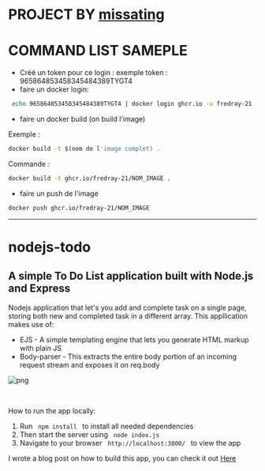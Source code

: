 # PROJECT BY [missating](https://github.com/missating)

# COMMAND LIST SAMEPLE
- Créé un token pour ce login : exemple token : 965864853458345484389TYGT4
- faire un docker login:
```bash
 echo 965864853458345484389TYGT4 | docker login ghcr.io -u fredray-21 --password-stdin
```
- faire un docker build (on build l'image)

Exemple :
```bash 
docker build -t $(nom de l'image complet) .
```

Commande :
```bash 
docker build -t ghcr.io/fredray-21/NOM_IMAGE .
```

- faire un push de l'image
```bash 
docker push ghcr.io/fredray-21/NOM_IMAGE
```

---

# nodejs-todo
<h2> A simple To Do List application built with Node.js and Express</h2>

<p> Nodejs application that let's you add and complete task on a single page, storing both new and completed task in a different array. This appllication makes use of: </p>

<ul>
<li> EJS - A simple templating engine that lets you generate HTML markup with plain JS </li>

<li> Body-parser - This extracts the entire body portion of an incoming request stream and exposes it on req.body </li>
</ul>

![png](https://github.com/missating/nodejs-todo/blob/master/todo.png?raw=true 'web todo')

<br>

<p> How to run the app locally: </p>

<ol>
<li> Run <code> npm install </code> to install all needed dependencies </li>

<li> Then start the server using <code> node index.js </code> </li>

<li> Navigate to your browser <code> http://localhost:3000/ </code> to view the app </li>
</ol>

<p> I wrote a blog post on how to build this app, you can check it out <a href="https://medium.com/@atingenkay/creating-a-todo-app-with-node-js-express-8fa51f39b16f" target="_blank">Here</a>

